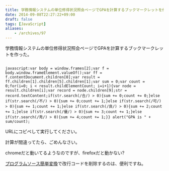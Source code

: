 ```yaml
---
title: 学務情報システムの単位修得状況照会ページでGPAを計算するブックマークレットを作った
date: 2014-09-08T22:27:22+09:00
draft: false
tags: [JavaScript]
aliases:
    - /archives/97
---
```


学務情報システムの単位修得状況照会ページでGPAを計算するブックマークレットを作った。
~~~~{.javascript}
javascript:var body = window.frames[2];var f = body.window.frameElement.valueOf();var ff = f.contentDocument.children[0];var result = ff.children[1].children[5].children[1];var sum = 0;var count = 0;for(i=0; i < result.childElementCount; i=i+1){var node = result.children[i];var record = node.children[9];str = record.textContent;if(str.search(/合/) > 0){sum += 0;count += 0;}else if(str.search(/不/) > 0){sum += 0;count += 1;}else if(str.search(/可/) > 0){sum += 1;count += 1;}else if(str.search(/良/) > 0){sum += 2;count += 1;}else if(str.search(/優/) > 0){sum += 3;count += 1;}else if(str.search(/秀/) > 0){sum += 4;count += 1;}} alert("GPA is " + sum/count);
~~~~
URLにコピペして実行してください。
計算が間違ってたら、ごめんなさい。

chromeだと動いてるようなのですが、firefoxだと動かない?

[プログラムソース簡単変換](http://filter.webings.net/)で改行コードを削除するのは、便利ですね。

